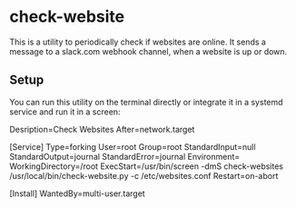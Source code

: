 # check-website

This is a utility to periodically check if websites are online.
It sends a message to a slack.com webhook channel, when a website
is up or down. 

## Setup

You can run this utility on the terminal directly or integrate it
in a systemd service and run it in a screen:

   Desription=Check Websites
   After=network.target
        
   [Service]
   Type=forking
   User=root
   Group=root
   StandardInput=null
   StandardOutput=journal
   StandardError=journal
   Environment=
   WorkingDirectory=/root
   ExecStart=/usr/bin/screen -dmS check-websites /usr/local/bin/check-website.py -c /etc/websites.conf 
   Restart=on-abort
  
   [Install]
   WantedBy=multi-user.target


